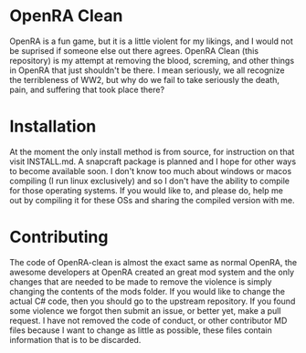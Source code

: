 # OpenRA Clean
OpenRA is a fun game, but it is a little violent for my likings, and I
would not be suprised if someone else out there agrees.
OpenRA Clean (this repository) is my attempt at removing the blood,
screming, and other things in OpenRA that just shouldn't be there.
I mean seriously, we all recognize the terribleness of WW2, but why do we
fail to take seriously the death, pain, and suffering that took place
there?

# Installation
At the moment the only install method is from source, for instruction on
that visit INSTALL.md. A snapcraft package is planned and I hope for
other ways to become available soon. I don't know too much about windows
or macos compiling (I run linux exclusively) and so I don't have the
ability to compile for those operating systems. If you would like to, and
please do, help me out by compiling it for these OSs and sharing the
compiled version with me.

# Contributing
The code of OpenRA-clean is almost the exact same as normal OpenRA, the
awesome developers at OpenRA created an great mod system and the only
changes that are needed to be made to remove the violence is simply
changing the contents of the mods folder. If you would like to change the
actual C# code, then you should go to the upstream repository. If you
found some violence we forgot then submit an issue, or better yet, make a
pull request. I have not removed the code of conduct, or other
contributor MD files because I want to change as little as possible,
these files contain information that is to be discarded.
